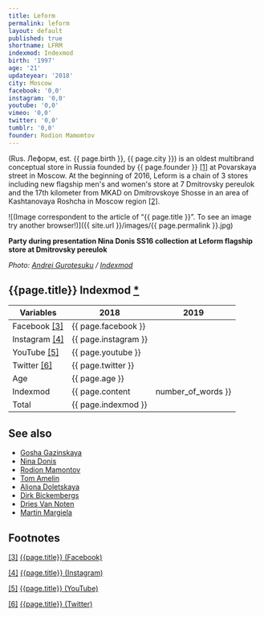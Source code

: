 ```yaml
---
title: Leform
permalink: leform
layout: default
published: true
shortname: LFRM
indexmod: Indexmod
birth: '1997'
age: '21'
updateyear: '2018'
city: Moscow
facebook: '0,0'
instagram: '0,0'
youtube: '0,0'
vimeo: '0,0'
twitter: '0,0'
tumblr: '0,0'
founder: Rodion Mamomtov
---
```


(Rus. Леформ, est. {{ page.birth }}, {{ page.city }}) is an oldest multibrand conceptual store in Russia founded by {{ page.founder }} <span id="a1">[\[1\]](#f1)</span> at Povarskaya street in Moscow. At the beginning of 2016, Leform is a chain of 3 stores including new flagship men's and women's store at 7 Dmitrovsky pereulok and the 17th kilometer from MKAD on Dmitrovskoye Shosse in an area of Kashtanovaya Roshcha in Moscow region <span id="a2">[\[2\]](#f2)</span>.

![(Image correspondent to the article of “{{ page.title }}”. To see an image try another browser!)]({{ site.url }}/images/{{ page.permalink }}.jpg)

**Party during presentation Nina Donis SS16 collection at Leform flagship store at Dmitrovsky pereulok**

*Photo: [Andrei Gurotesuku](index) / [Indexmod](index)*

## {{page.title}} Indexmod [*](indexmod)

|Variables|2018|2019|
|-|-|-|
|Facebook <span id="a3">[\[3\]](#f3)</span>|{{ page.facebook }}||
|Instagram <span id="a4">[\[4\]](#f4)</span>|{{ page.instagram }}||
|YouTube <span id="a5">[\[5\]](#f5)</span>|{{ page.youtube }}||
|Twitter <span id="a6">[\[6\]](#f6)</span>|{{ page.twitter }}||
|Age|{{ page.age }}||
|Indexmod|{{ page.content | number_of_words }}||
|Total|{{ page.indexmod }}||

## See also

+ [Gosha Gazinskaya](index)
+ [Nina Donis](index)
+ [Rodion Mamontov](index)
+ [Tom Amelin](index)
+ [Aliona Doletskaya](index)
+ [Dirk Bickembergs](index)
+ [Dries Van Noten](index)
+ [Martin Margiela](index)

## Footnotes

[[3]](#a3) <span id="f3"></span> [{{page.title}} (Facebook)](https://www.facebook.com/LEFORM.store/)

[[4]](#a4) <span id="f4"></span> [{{page.title}} (Instagram)](index)

[[5]](#a5) <span id="f5"></span> [{{page.title}} (YouTube)](index)

[[6]](#a6) <span id="f6"></span> [{{page.title}} (Twitter)](index)




